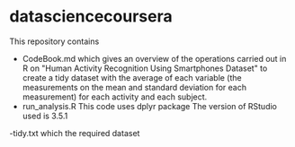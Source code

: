 # datasciencecoursera

This repository contains 
- CodeBook.md which gives an overview of the operations carried out in R on "Human Activity Recognition Using Smartphones Dataset" to create a tidy dataset with the average of each variable (the measurements on the mean and standard deviation for each measurement) for each activity and each subject.
- run_analysis.R 
This code uses dplyr package 
The version of RStudio used is 3.5.1

-tidy.txt which the required dataset
